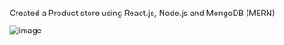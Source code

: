 Created a Product store using React.js, Node.js and MongoDB (MERN)

![image](https://github.com/user-attachments/assets/a1e5b155-d07e-4ee5-ae8f-252693f1bf53)
